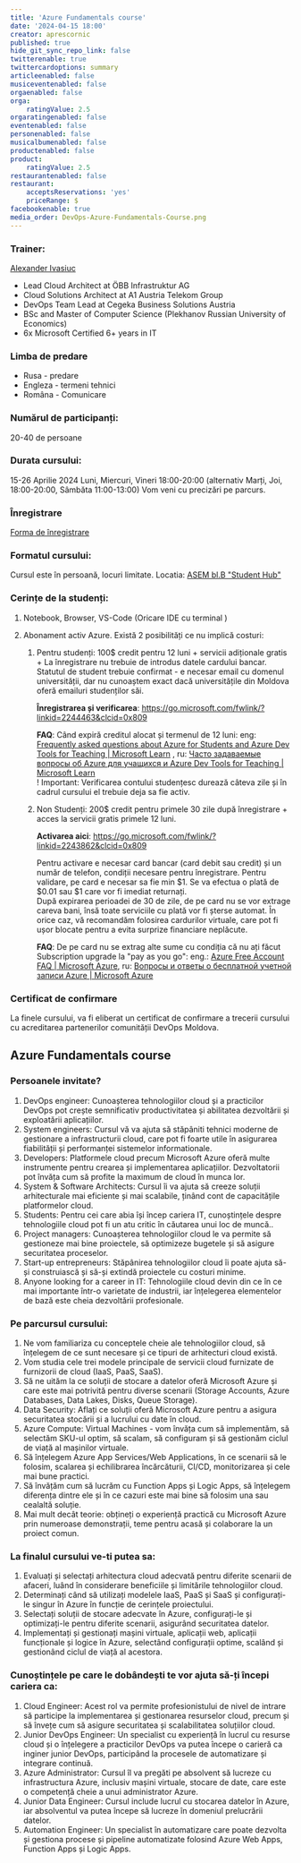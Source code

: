 ```yaml
---
title: 'Azure Fundamentals course'
date: '2024-04-15 18:00'
creator: aprescornic
published: true
hide_git_sync_repo_link: false
twitterenable: true
twittercardoptions: summary
articleenabled: false
musiceventenabled: false
orgaenabled: false
orga:
    ratingValue: 2.5
orgaratingenabled: false
eventenabled: false
personenabled: false
musicalbumenabled: false
productenabled: false
product:
    ratingValue: 2.5
restaurantenabled: false
restaurant:
    acceptsReservations: 'yes'
    priceRange: $
facebookenable: true
media_order: DevOps-Azure-Fundamentals-Course.png
---
```


### Trainer:
[Alexander Ivasiuc](https://www.linkedin.com/in/alexander-ivasyuk-110156180/) 
* Lead Cloud Architect at ÖBB Infrastruktur AG
* Cloud Solutions Architect at A1 Austria Telekom Group
* DevOps Team Lead at Cegeka Business Solutions Austria
* BSc and Master of Computer Science (Plekhanov Russian University of Economics)
* 6x Microsoft Certified 6+ years in IT
 
### Limba de predare
- Rusa - predare
- Engleza - termeni tehnici
- Româna - Comunicare

### Numărul de participanți: 
20-40 de persoane

### Durata cursului: 
15-26 Aprilie 2024 
Luni, Miercuri, Vineri  18:00-20:00
(alternativ Marți, Joi, 18:00-20:00, Sâmbăta 11:00-13:00)
Vom veni cu precizări pe parcurs.

### Înregistrare
[Forma de înregistrare](https://docs.google.com/forms/d/e/1FAIpQLSdWWhZNJh4PiTGapf1_Z4QxQD1j9DOjd3hOmkLzpNRplu14wQ/viewform)

### Formatul cursului:
Cursul este în persoană, locuri limitate.
Locatia: [ASEM bl.B "Student Hub"](https://www.google.com/maps/@47.0305137,28.8366884,20z?entry=ttu)

### Cerințe de la studenți:

1. Notebook, Browser, VS-Code (Oricare IDE cu terminal )
2. Abonament activ Azure. Există 2 posibilități ce nu implică costuri:

    1. Pentru studenți: 100$ credit pentru 12 luni + servicii adiționale gratis + La înregistrare nu trebuie de introdus datele cardului bancar.  
        Statutul de student trebuie confirmat - e necesar email cu domenul universității, dar nu cunoaștem exact dacă universitățile din Moldova oferă emailuri studenților săi.  
		
        **Înregistrarea și verificarea**: https://go.microsoft.com/fwlink/?linkid=2244463&clcid=0x809  
		
        **FAQ**: Când expiră creditul alocat și termenul de 12 luni: eng: [Frequently asked questions about Azure for Students and Azure Dev Tools for Teaching | Microsoft Learn](https://learn.microsoft.com/en-us/azure/education-hub/azure-dev-tools-teaching/program-faq#azure-for-students) , ru: [Часто задаваемые вопросы об Azure для учащихся и Azure Dev Tools for Teaching | Microsoft Learn](https://learn.microsoft.com/ru-ru/azure/education-hub/azure-dev-tools-teaching/program-faq#azure-for-students)  
! Important: Verificarea contului studențesc durează câteva zile și în cadrul cursului el trebuie deja sa fie activ.

	2. Non Studenți: 200$ credit pentru primele 30 zile după înregistrare + acces la servicii gratis primele 12 luni.
    
		**Activarea aici**: https://go.microsoft.com/fwlink/?linkid=2243862&clcid=0x809  
		
        Pentru activare e necesar card bancar (card debit sau credit) și un număr de telefon, condiții necesare pentru înregistrare. Pentru validare, pe card e necesar sa fie min $1. Se va efectua o plată de $0.01 sau $1 care vor fi imediat returnați.  
		După expirarea perioadei de 30 de zile, de pe card nu se vor extrage careva bani, însă toate serviciile cu plată vor fi șterse automat. În orice caz, vă recomandăm folosirea cardurilor virtuale, care pot fi ușor blocate pentru a evita surprize financiare neplăcute.
        
		**FAQ**: De pe card nu se extrag alte sume cu condiția că nu ați făcut Subscription upgrade la "pay as you go": eng.: [Azure Free Account FAQ | Microsoft Azure](https://azure.microsoft.com/en-gb/free/free-account-faq/), ru: [Вопросы и ответы о бесплатной учетной записи Azure | Microsoft Azure](https://azure.microsoft.com/ru-ru/free/free-account-faq/)

### Certificat de confirmare
La finele cursului, va fi eliberat un certificat de confirmare a trecerii cursului cu acreditarea partenerilor comunității DevOps Moldova.

## Azure Fundamentals course 
### Persoanele invitate?
1. DevOps engineer: Cunoașterea tehnologiilor cloud și a practicilor DevOps pot crește semnificativ productivitatea și abilitatea dezvoltării și exploatării aplicațiilor.
2. System engineers: Cursul vă va ajuta să stăpâniti tehnici moderne de gestionare a infrastructurii cloud, care pot fi foarte utile în asigurarea fiabilității și performanței sistemelor informationale.
3. Developers: Platformele cloud precum Microsoft Azure oferă multe instrumente pentru crearea și implementarea aplicațiilor. Dezvoltatorii pot învăța cum să profite la maximum de cloud în munca lor.
4. System & Software Architects: Cursul îi va ajuta să creeze soluții arhitecturale mai eficiente și mai scalabile, ținând cont de capacitățile platformelor cloud.
5. Students: Pentru cei care abia își încep cariera IT, cunoștințele despre tehnologiile cloud pot fi un atu critic în căutarea unui loc de muncă..
6. Project managers: Cunoașterea tehnologiilor cloud le va permite să gestioneze mai bine proiectele, să optimizeze bugetele și să asigure securitatea proceselor.
7. Start-up entrepreneurs: Stăpânirea tehnologiilor cloud îi poate ajuta să-și construiască și să-și extindă proiectele cu costuri minime.
8. Anyone looking for a career in IT: Tehnologiile cloud devin din ce în ce mai importante într-o varietate de industrii, iar înțelegerea elementelor de bază este cheia dezvoltării profesionale.

### Pe parcursul cursului:
1. Ne vom familiariza cu conceptele cheie ale tehnologiilor cloud, să înțelegem de ce sunt necesare și ce tipuri de arhitecturi cloud există.
2. Vom studia cele trei modele principale de servicii cloud furnizate de furnizorii de cloud (IaaS, PaaS, SaaS).
3. Să ne uităm la ce soluții de stocare a datelor oferă Microsoft Azure și care este mai potrivită pentru diverse scenarii (Storage Accounts, Azure Databases, Data Lakes, Disks, Queue Storage).
4. Data Security: Aflați ce soluții oferă Microsoft Azure pentru a asigura securitatea stocării și a lucrului cu date în cloud.
5. Azure Compute: Virtual Machines - vom învăța cum să implementăm, să selectăm SKU-ul optim, să scalam, să configuram și să gestionăm ciclul de viață al mașinilor virtuale.
6. Să înțelegem Azure App Services/Web Applications, în ce scenarii să le folosim, scalarea și echilibrarea încărcăturii, CI/CD, monitorizarea și cele mai bune practici.
7. Să învățăm cum să lucrăm cu Function Apps și Logic Apps, să înțelegem diferența dintre ele și în ce cazuri este mai bine să folosim una sau cealaltă soluție.
8. Mai mult decât teorie: obțineți o experiență practică cu Microsoft Azure prin numeroase demonstrații, teme pentru acasă și colaborare la un proiect comun.

### La finalul cursului ve-ti putea sa:
1. Evaluați și selectați arhitectura cloud adecvată pentru diferite scenarii de afaceri, luând în considerare beneficiile și limitările tehnologiilor cloud.
2. Determinați când să utilizați modelele IaaS, PaaS și SaaS și configurați-le singur în Azure în funcție de cerințele proiectului.
3. Selectați soluții de stocare adecvate în Azure, configurați-le și optimizați-le pentru diferite scenarii, asigurând securitatea datelor.
4. Implementați și gestionați mașini virtuale, aplicații web, aplicații funcționale și logice în Azure, selectând configurații optime, scalând și gestionând ciclul de viață al acestora.

### Cunoștințele pe care le dobândești te vor ajuta să-ți începi cariera ca:
1. Cloud Engineer: Acest rol va permite profesionistului de nivel de intrare să participe la implementarea și gestionarea resurselor cloud, precum și să învețe cum să asigure securitatea și scalabilitatea soluțiilor cloud.
2. Junior DevOps Engineer: Un specialist cu experiență în lucrul cu resurse cloud și o înțelegere a practicilor DevOps va putea începe o carieră ca inginer junior DevOps, participând la procesele de automatizare și integrare continuă.
3. Azure Administrator: Cursul îl va pregăti pe absolvent să lucreze cu infrastructura Azure, inclusiv mașini virtuale, stocare de date, care este o competență cheie a unui administrator Azure.
4. Junior Data Engineer: Cursul include lucrul cu stocarea datelor în Azure, iar absolventul va putea începe să lucreze în domeniul prelucrării datelor.
5. Automation Engineer: Un specialist în automatizare care poate dezvolta și gestiona procese și pipeline automatizate folosind Azure Web Apps, Function Apps și Logic Apps.



